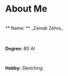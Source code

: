 # About Me
<br/>
** Name: ** _Zainab Zehra_

<br><br/>
**Degree:** _BS AI_

<br/>

**Hobby:** _Sketching_

